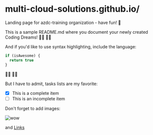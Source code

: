 # multi-cloud-solutions.github.io/

Landing page for azdc-training organization - have fun! 🚀

This is a sample README.md where you document your newly created Coding Dreams! 🧚‍♀️ 🧚‍♂️

And if you'd like to use syntax highlighting, include the language:

```javascript
if (isAwesome) {
  return true
}
```

🦸‍♀️ 🦸‍♂️

But I have to admit, tasks lists are my favorite:

- [x] This is a complete item
- [ ] This is an incomplete item

Don't forget to add images:

![wow](https://upload.wikimedia.org/wikipedia/en/5/5f/Original_Doge_meme.jpg)

and [Links](https://en.wikipedia.org/wiki/Doge_(meme))

